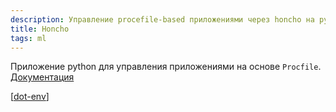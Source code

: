 ```yaml
---
description: Управление procefile-based приложениями через honcho на python
title: Honcho
tags: ml
---
```

Приложение python для управления приложениями на основе `Procfile`. [Документация](https://honcho.readthedocs.io/en/latest/index.html)

[[dot-env]]

[//begin]: # "Autogenerated link references for markdown compatibility"
[dot-env]: dot-env "Dot-env"
[//end]: # "Autogenerated link references"